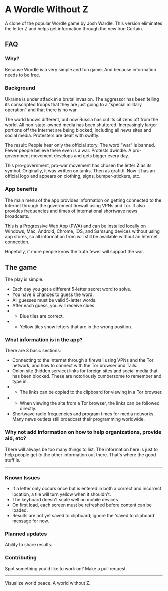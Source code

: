 # A Wordle Without Z

A clone of the popular Wordle game by Josh Wardle. This version eliminates the letter Z and helps get information through the new Iron Curtain.

## FAQ
### Why?
Because Wordle is a very simple and fun game. And because information needs to be free.

### Background
Ukraine is under attack in a brutal invasion. The aggressor has been telling its conscripted troops that they are just going to a "special military operation" and that there is no war.

The world knows different, but now Russia has cut its citizens off from the world. All non-state-owned media has been shuttered. Increasingly larger portions off the Internet are being blocked, including all news sites and social media. Protesters are dealt with swiftly.

The result: People hear only the official story. The word "war" is banned. Fewer people believe there even is a war. Protests dwindle. A pro-government movement develops and gets bigger every day.

This pro-government, pro-war movement has chosen the letter **Z** as its symbol. Originally, it was written on tanks. Then as grafitti. Now it has an official logo and appears on clothing, signs, bumper-stickers, etc.

### App benefits
The main menu of the app provides information on getting connected to the Internet through the government firewall using VPNs and Tor. It also provides frequencies and times of international shortwave news broadcasts.

This is a Progressive Web App (PWA) and can be installed locally on Windows, Mac, Android, Chrome, iOS, and Samsung devices without using app stores, so all information from will still be available without an Internet connection.

Hopefully, if more people know the truth fewer will support the war.

## The game
The play is simple:
* Each day you get a different 5-letter secret word to solve.
* You have 6 chances to guess the word.
* All guesses must be valid 5-letter words.
* After each guess, you will receive clues.
* * Blue tiles are correct.
* * Yellow tiles show letters that are in the wrong position.

### What information is in the app?
There are 3 basic sections:
* Connecting to the Internet through a firewall using VPNs and the Tor network, and how to connect with the Tor browser and Tails.
* Onion site (hidden service) links for foreign sites and social media that has been blocked. These are notoriously cumbersome to remember and type in.
* * The links can be copied to the clipboard for viewing in a Tor browser.
* * When viewing the site from a Tor browser, the links can be followed directly.
* Shortwave radio frequencies and program times for media networks. Many news outlets still broadcast their programming worldwide.

### Why not add information on how to help organizations, provide aid, etc?
There will always be too many things to list. The information here is just to help people get *to* the other information out there. That's where the good stuff is.

---
### Known Issues
* If a letter only occurs once but is entered in both a correct and incorrect location, a tile will turn yellow when it shouldn't.
* The keyboard doesn't scale well on mobile devices
* On first load, each screen must be refreshed before content can be loaded.
* Results are not yet saved to clipboard; ignore the 'saved to clipboard' message for now.

### Planned updates
Ability to share results.
### Contributing
Spot something you'd like to work on? Make a pull request.

------
Visualize world peace. A world without Z.
